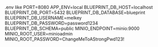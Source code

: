 .env like
PORT=8080
APP_ENV=local
BLUEPRINT_DB_HOST=localhost
BLUEPRINT_DB_PORT=5432
BLUEPRINT_DB_DATABASE=blueprint
BLUEPRINT_DB_USERNAME=melkey
BLUEPRINT_DB_PASSWORD=password1234
BLUEPRINT_DB_SCHEMA=public
MINIO_ENDPOINT=minio:9000
MINIO_ROOT_USER=minioadmin
MINIO_ROOT_PASSWORD=ChangeMeToAStrongPwd123!